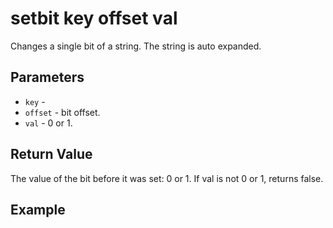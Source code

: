# setbit key offset val

Changes a single bit of a string. The string is auto expanded.

## Parameters

* `key` - 
* `offset` - bit offset.
* `val` - 0 or 1.

## Return Value

The value of the bit before it was set: 0 or 1. If val is not 0 or 1, returns false.

## Example

